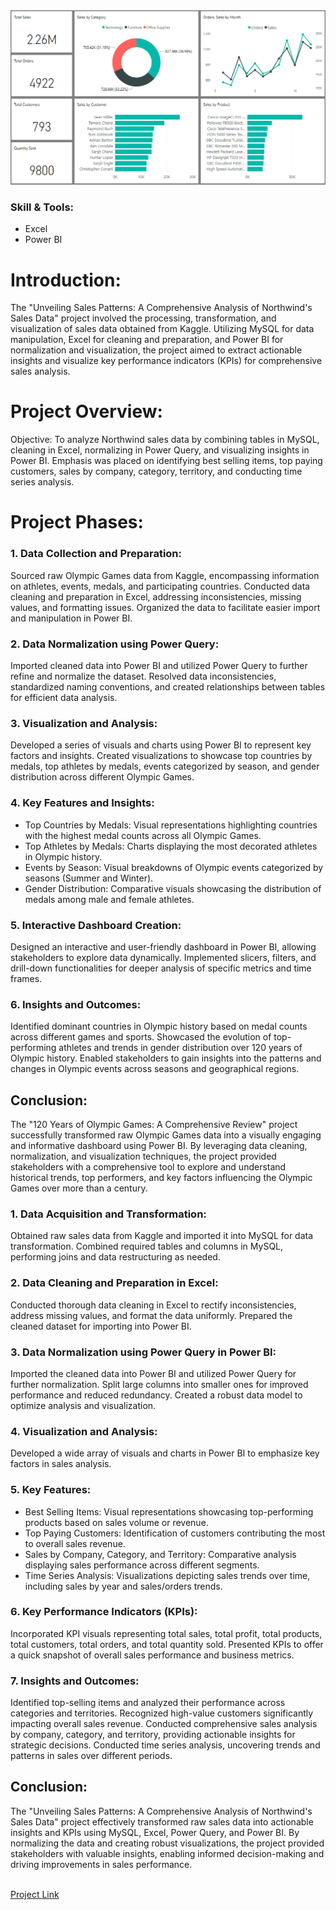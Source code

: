 <img src="https://github.com/Shahid-Malik4/northwind-sales-analysis/blob/main/pbi-nwind.png" alt="Dashboard Image">

### Skill & Tools:
* Excel
* Power BI

# Introduction:
The "Unveiling Sales Patterns: A Comprehensive Analysis of Northwind's Sales Data" project involved the processing, transformation, and visualization of sales data obtained from Kaggle. Utilizing MySQL for data manipulation, Excel for cleaning and preparation, and Power BI for normalization and visualization, the project aimed to extract actionable insights and visualize key performance indicators (KPIs) for comprehensive sales analysis.

# Project Overview:
Objective: To analyze Northwind sales data by combining tables in MySQL, cleaning in Excel, normalizing in Power Query, and visualizing insights in Power BI. Emphasis was placed on identifying best selling items, top paying customers, sales by company, category, territory, and conducting time series analysis.

# Project Phases:

### 1. Data Collection and Preparation:
Sourced raw Olympic Games data from Kaggle, encompassing information on athletes, events, medals, and participating countries. Conducted data cleaning and preparation in Excel, addressing inconsistencies, missing values, and formatting issues. Organized the data to facilitate easier import and manipulation in Power BI.

### 2. Data Normalization using Power Query:
Imported cleaned data into Power BI and utilized Power Query to further refine and normalize the dataset. Resolved data inconsistencies, standardized naming conventions, and created relationships between tables for efficient data analysis.

### 3. Visualization and Analysis:
Developed a series of visuals and charts using Power BI to represent key factors and insights. Created visualizations to showcase top countries by medals, top athletes by medals, events categorized by season, and gender distribution across different Olympic Games.

### 4. Key Features and Insights:
* Top Countries by Medals: Visual representations highlighting countries with the highest medal counts across all Olympic Games.
* Top Athletes by Medals: Charts displaying the most decorated athletes in Olympic history.
* Events by Season: Visual breakdowns of Olympic events categorized by seasons (Summer and Winter).
* Gender Distribution: Comparative visuals showcasing the distribution of medals among male and female athletes.

### 5. Interactive Dashboard Creation:
Designed an interactive and user-friendly dashboard in Power BI, allowing stakeholders to explore data dynamically. Implemented slicers, filters, and drill-down functionalities for deeper analysis of specific metrics and time frames.

### 6. Insights and Outcomes:
Identified dominant countries in Olympic history based on medal counts across different games and sports. Showcased the evolution of top-performing athletes and trends in gender distribution over 120 years of Olympic history. Enabled stakeholders to gain insights into the patterns and changes in Olympic events across seasons and geographical regions.

## Conclusion:
The "120 Years of Olympic Games: A Comprehensive Review" project successfully transformed raw Olympic Games data into a visually engaging and informative dashboard using Power BI. By leveraging data cleaning, normalization, and visualization techniques, the project provided stakeholders with a comprehensive tool to explore and understand historical trends, top performers, and key factors influencing the Olympic Games over more than a century.


### 1. Data Acquisition and Transformation:
Obtained raw sales data from Kaggle and imported it into MySQL for data transformation. Combined required tables and columns in MySQL, performing joins and data restructuring as needed.

### 2. Data Cleaning and Preparation in Excel:
Conducted thorough data cleaning in Excel to rectify inconsistencies, address missing values, and format the data uniformly. Prepared the cleaned dataset for importing into Power BI.

### 3. Data Normalization using Power Query in Power BI:
Imported the cleaned data into Power BI and utilized Power Query for further normalization. Split large columns into smaller ones for improved performance and reduced redundancy. Created a robust data model to optimize analysis and visualization.

### 4. Visualization and Analysis:
Developed a wide array of visuals and charts in Power BI to emphasize key factors in sales analysis.

### 5. Key Features:
* Best Selling Items: Visual representations showcasing top-performing products based on sales volume or revenue.
* Top Paying Customers: Identification of customers contributing the most to overall sales revenue.
* Sales by Company, Category, and Territory: Comparative analysis displaying sales performance across different segments.
* Time Series Analysis: Visualizations depicting sales trends over time, including sales by year and sales/orders trends.

### 6. Key Performance Indicators (KPIs):
Incorporated KPI visuals representing total sales, total profit, total products, total customers, total orders, and total quantity sold. Presented KPIs to offer a quick snapshot of overall sales performance and business metrics.

### 7. Insights and Outcomes:
Identified top-selling items and analyzed their performance across categories and territories. Recognized high-value customers significantly impacting overall sales revenue. Conducted comprehensive sales analysis by company, category, and territory, providing actionable insights for strategic decisions. Conducted time series analysis, uncovering trends and patterns in sales over different periods.

## Conclusion:
The "Unveiling Sales Patterns: A Comprehensive Analysis of Northwind's Sales Data" project effectively transformed raw sales data into actionable insights and KPIs using MySQL, Excel, Power Query, and Power BI. By normalizing the data and creating robust visualizations, the project provided stakeholders with valuable insights, enabling informed decision-making and driving improvements in sales performance.

<br>
<a href="https://shahidmalik4.github.io/projects/unveiling-sales-patterns-of-northwind-sales-data.html">Project Link</a>
<br>
